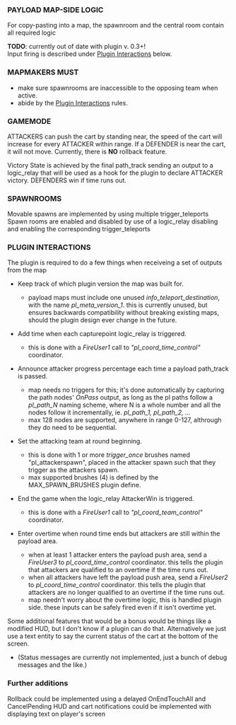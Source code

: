 ### PAYLOAD MAP-SIDE LOGIC

 For copy-pasting into a map, the spawnroom and the central room contain all required logic
 
 <b>TODO</b>: currently out of date with plugin v. 0.3+!<br>
 Input firing is described under <a href="#plugin-interactions">Plugin Interactions</a> below.
 

### MAPMAKERS MUST
  * make sure spawnrooms are inaccessible to the opposing team when active.
  * abide by the <a href="#plugin-interactions">Plugin Interactions</a> rules.
  


### GAMEMODE
 ATTACKERS can push the cart by standing near, the speed of the cart will increase for every ATTACKER within range.
 If a DEFENDER is near the cart, it will not move.
 Currently, there is **NO** rollback feature.

 Victory State is achieved by the final path_track sending an output to a logic_relay that will be used as a hook for the plugin to declare ATTACKER victory.
 DEFENDERS win if time runs out.



### SPAWNROOMS
  Movable spawns are implemented by using multiple trigger_teleports
  Spawn rooms are enabled and disabled by use of a logic_relay disabling and enabling the corresponding trigger_teleports



### PLUGIN INTERACTIONS
 The plugin is required to do a few things when receiveing a set of outputs from the map
 
 * Keep track of which plugin version the map was built for.
     * payload maps must include one unused <i>info_teleport_destination</i>, with the name
       <i>pl_meta_version_1</i>. this is currently unused, but ensures backwards compatibility
       without breaking existing maps, should the plugin design ever change in the future.
 
 * Add time when each capturepoint logic_relay is triggered.
     * this is done with a <i>FireUser1</i> call to <i>"pl_coord_time_control"</i> coordinator.
 
 * Announce attacker progress percentage each time a payload path_track is passed.
     * map needs no triggers for this; it's done automatically by capturing the path nodes'
       <i>OnPass</i> output, as long as the pl paths follow a <i>pl_path_N</i> naming scheme,
       where N is a whole number and all the nodes follow it incrementally,
       ie. <i>pl_path_1, pl_path_2, ...</i>
     * max 128 nodes are supported, anywhere in range 0-127, althrough they do need to be
       sequential.
       
 * Set the attacking team at round beginning.
     * this is done with 1 or more <i>trigger_once</i> brushes named "pl_attackerspawn",
       placed in the attacker spawn such that they trigger as the attackers spawn.
     * max supported brushes (4) is defined by the MAX_SPAWN_BRUSHES plugin define.
 
 * End the game when the logic_relay AttackerWin is triggered.
     * this is done with a <i>FireUser1</i> call to <i>"pl_coord_team_control"</i> coordinator.
 
 * Enter overtime when round time ends but attackers are still within the payload area.
     * when at least 1 attacker enters the payload push area, send a <i>FireUser3</i> to
       <i>pl_coord_time_control</i> coordinator. this tells the plugin that attackers
       are qualified to an overtime if the time runs out.
     * when all attackers have left the payload push area, send a <i>FireUser2</i> to
       <i>pl_coord_time_control</i> coordinator. this tells the plugin that attackers
       are no longer qualified to an overtime if the time runs out.
     * map needn't worry about the overtime logic, this is handled plugin side.
       these inputs can be safely fired even if it isn't overtime yet.

 Some additional features that would be a bonus would be things like a modified HUD, but I don't know if a plugin can do that.
 Alternatively we just use a text entity to say the current status of the cart at the bottom of the screen.
 * (Status messages are currently not implemented, just a bunch of debug messages and the like.)

### Further additions
 Rollback could be implemented using a delayed OnEndTouchAll and CancelPending
 HUD and cart notifications could be implemented with displaying text on player's screen
